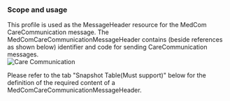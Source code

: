 ### Scope and usage 
This profile is used as the MessageHeader resource for the MedCom CareCommunication message. The MedComCareCommunicationMessageHeader contains (beside references as shown below) identifier and code for sending CareCommunication messages.  
<img alt="Care Communication" src="./carecommunication/CareCommunicationMessageHeader.png" style="float:none; display:block; margin-left:auto; margin-right:auto;" />

Please refer to the tab "Snapshot Table(Must support)" below for the definition of the required content of a MedComCareCommunicationMessageHeader.

